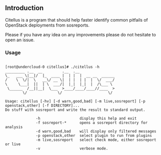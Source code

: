 ## Introduction

Citellus is a program that should help faster identify common pitfails of OpenStack deployments from sosreports.

Please if you have any idea on any improvements please do not hesitate to open an issue.

### Usage

```

[root@undercloud-0 citellus]# ./citellus -h
_________ .__  __         .__  .__                
\_   ___ \|__|/  |_  ____ |  | |  |  __ __  ______
/    \  \/|  \   __\/ __ \|  | |  | |  |  \/  ___/
\     \___|  ||  | \  ___/|  |_|  |_|  |  /\___ \ 
 \______  /__||__|  \___  >____/____/____//____  >
        \/              \/                     \/ 

Usage: citellus [-hv] [-d warn,good,bad] [-m live,sosreport] [-p openstack,other] [-f DIRECTORY]...
Do stuff with sosreport and write the result to standard output.

              -h                  display this help and exit
              -f sosreport-*      opens a sosreport directory for analysis
              -d warn,good,bad    will display only filtered messages
              -p openstack,other  select plugin to run from plugins
              -m live,sosreport   select check mode, either sosreport or live
              -v                  verbose mode.


```
